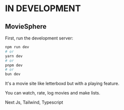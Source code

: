 # IN DEVELOPMENT

## MovieSphere

First, run the development server:

```bash
npm run dev
# or
yarn dev
# or
pnpm dev
# or
bun dev
```

It's a movie site like letterboxd but with a playing feature.

You can watch, rate, log movies and make lists.

Next Js, Tailwind, Typescript
